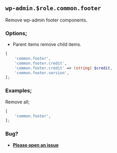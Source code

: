 ## `wp-admin.$role.common.footer`

Remove wp-admin footer components.

### Options;

* Parent items remove child items. 

```php
[
    'common.footer',
    'common.footer.credit',
    'common.footer.credit' => (string) $credit,
    'common.footer.version',
];
```

### Examples;

Remove all;

```php
[
    'common.footer',
];
```

### Bug?

* **[Please open an issue](https://github.com/soberwp/intervention/issues/new?title=[wp-admin.common.footer]&labels=bug&assignees=darrenjacoby)**

